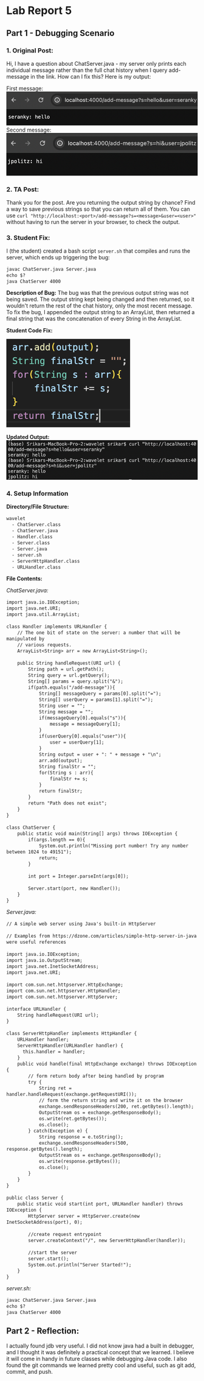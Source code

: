 # Lab Report 5

## Part 1 - Debugging Scenario

### 1. Original Post:
Hi, I have a question about ChatServer.java - my server only prints each individual message rather than the full chat history when I query add-message in the link. How can I fix this? Here is my output:

First message: 
![Image](first_call.png)
Second message:
![Image](second_call.png)

### 2. TA Post:
Thank you for the post. Are you returning the output string by chance? Find a way to save previous strings so that you can return all of them. You can use `curl "http://localhost:<port>/add-message?s=<message>&user=<user>"` without having to run the server in your browser, to check the output.

### 3. Student Fix:
I (the student) created a bash script `server.sh` that compiles and runs the server, which ends up triggering the bug:
```
javac ChatServer.java Server.java
echo $?
java ChatServer 4000
```
**Description of Bug:** The bug was that the previous output string was not being saved. The output string kept being changed and then returned, so it wouldn't return the rest of the chat history, only the most recent message. To fix the bug, I appended the output string to an ArrayList, then returned a final string that was the concatenation of every String in the ArrayList. 

**Student Code Fix:**

![Image](fixed_code.png)

**Updated Output:**
![Image](curl_output.png)

### 4. Setup Information

**Directory/File Structure:**
```
wavelet
  - ChatServer.class
  - ChatServer.java
  - Handler.class
  - Server.class
  - Server.java
  - server.sh
  - ServerHttpHandler.class
  - URLHandler.class
```

**File Contents:**

*ChatServer.java:*
```
import java.io.IOException;
import java.net.URI;
import java.util.ArrayList;

class Handler implements URLHandler {
    // The one bit of state on the server: a number that will be manipulated by
    // various requests.
    ArrayList<String> arr = new ArrayList<String>();

    public String handleRequest(URI url) {
        String path = url.getPath();
        String query = url.getQuery();
        String[] params = query.split("&");
        if(path.equals("/add-message")){
            String[] messageQuery = params[0].split("=");
            String[] userQuery = params[1].split("=");
            String user = "";
            String message = "";
            if(messageQuery[0].equals("s")){
                message = messageQuery[1];
            }
            if(userQuery[0].equals("user")){
                user = userQuery[1];
            }
            String output = user + ": " + message + "\n";
            arr.add(output);
            String finalStr = "";
            for(String s : arr){
                finalStr += s;
            }
            return finalStr;
        }
        return "Path does not exist";
    }
}

class ChatServer {
    public static void main(String[] args) throws IOException {
        if(args.length == 0){
            System.out.println("Missing port number! Try any number between 1024 to 49151");
            return;
        }

        int port = Integer.parseInt(args[0]);

        Server.start(port, new Handler());
    }
}
```
*Server.java:*
```
// A simple web server using Java's built-in HttpServer

// Examples from https://dzone.com/articles/simple-http-server-in-java were useful references

import java.io.IOException;
import java.io.OutputStream;
import java.net.InetSocketAddress;
import java.net.URI;

import com.sun.net.httpserver.HttpExchange;
import com.sun.net.httpserver.HttpHandler;
import com.sun.net.httpserver.HttpServer;

interface URLHandler {
    String handleRequest(URI url);
}

class ServerHttpHandler implements HttpHandler {
    URLHandler handler;
    ServerHttpHandler(URLHandler handler) {
      this.handler = handler;
    }
    public void handle(final HttpExchange exchange) throws IOException {
        // form return body after being handled by program
        try {
            String ret = handler.handleRequest(exchange.getRequestURI());
            // form the return string and write it on the browser
            exchange.sendResponseHeaders(200, ret.getBytes().length);
            OutputStream os = exchange.getResponseBody();
            os.write(ret.getBytes());
            os.close();
        } catch(Exception e) {
            String response = e.toString();
            exchange.sendResponseHeaders(500, response.getBytes().length);
            OutputStream os = exchange.getResponseBody();
            os.write(response.getBytes());
            os.close();
        }
    }
}

public class Server {
    public static void start(int port, URLHandler handler) throws IOException {
        HttpServer server = HttpServer.create(new InetSocketAddress(port), 0);

        //create request entrypoint
        server.createContext("/", new ServerHttpHandler(handler));

        //start the server
        server.start();
        System.out.println("Server Started!");
    }
}
```

*server.sh:*
```
javac ChatServer.java Server.java
echo $?
java ChatServer 4000
```

## Part 2 - Reflection:
I actually found jdb very useful. I did not know java had a built in debugger, and I thought it was definitely a practical concept that we learned. I believe it will come in handy in future classes while debugging Java code. I also found the git commands we learned pretty cool and useful, such as git add, commit, and push. 

